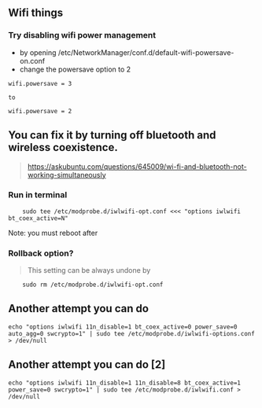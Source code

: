 ## Wifi things

### Try disabling wifi power management 
* by opening /etc/NetworkManager/conf.d/default-wifi-powersave-on.conf 
* change the powersave option to 2
```
wifi.powersave = 3

to

wifi.powersave = 2
```


## You can fix it by turning off bluetooth and wireless coexistence.
> https://askubuntu.com/questions/645009/wi-fi-and-bluetooth-not-working-simultaneously
>
### Run in terminal

```
    sudo tee /etc/modprobe.d/iwlwifi-opt.conf <<< "options iwlwifi bt_coex_active=N"
```
Note: you must reboot after


### Rollback option?
> This setting can be always undone by
```
    sudo rm /etc/modprobe.d/iwlwifi-opt.conf
```


## Another attempt you can do
```
echo "options iwlwifi 11n_disable=1 bt_coex_active=0 power_save=0 auto_agg=0 swcrypto=1" | sudo tee /etc/modprobe.d/iwlwifi-options.conf > /dev/null
```

## Another attempt you can do [2]
```
echo "options iwlwifi 11n_disable=1 11n_disable=8 bt_coex_active=1 power_save=0 swcrypto=1" | sudo tee /etc/modprobe.d/iwlwifi.conf > /dev/null
```


